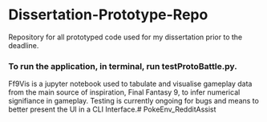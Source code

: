 # Dissertation-Prototype-Repo
 Repository for all prototyped code used for my dissertation prior to the deadline.



### To run the application, in terminal, run testProtoBattle.py. 



Ff9Vis is a jupyter notebook used to tabulate and visualise gameplay data from the main source of inspiration, Final Fantasy 9, to infer numerical signifiance in gameplay.
Testing is currently ongoing for bugs and means to better present the UI in a CLI Interface.#   P o k e E n v _ R e d d i t A s s i s t  
 